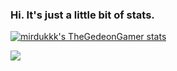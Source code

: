 ### Hi. It's just a little bit of stats.
[![mirdukkk's TheGedeonGamer stats](https://github-readme-stats.vercel.app/api/wakatime?username=mirdukkk&theme=onedark&layout=compact)](https://github.com/TheGedeonGamer)

<a href="https://github.com/Mirdukkk">
  <img src="https://github-readme-stats.vercel.app/api?username=mirdukkk&theme=onedark&count_private=true&custom_title=Github%20All%20Time%20Stats&show_icons=true" />
</a>
